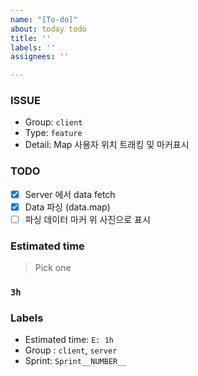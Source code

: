 ```yaml
---
name: "[To-do]"
about: today todo
title: ''
labels: ''
assignees: ''

---
```


### **ISSUE**

- Group: `client`
- Type: `feature`
- Detail: Map 사용자 위치 트래킹 및 마커표시

### **TODO**

- [x]  Server 에서 data fetch
- [x]  Data 파싱 (data.map)
- [ ]  파싱 데이터 마커 위 사진으로 표시

### **Estimated time**

> Pick one
> 

### **`3h`**

### **Labels**

- Estimated time: `E: 1h`
- Group : `client`, `server`
- Sprint: `Sprint__NUMBER__`
